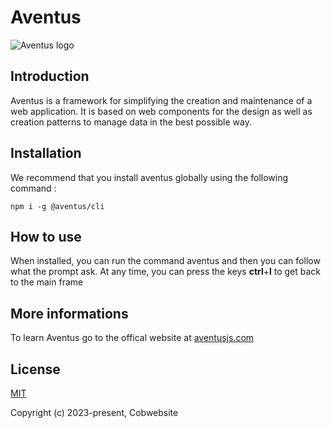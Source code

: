 # Aventus

![Aventus logo](https://aventusjs.com/img/aventus.gif "Aventus")

## Introduction

Aventus is a framework for simplifying the creation and maintenance of a web application. It is based on web components for the design as well as creation patterns to manage data in the best possible way.

## Installation

We recommend that you install aventus globally using the following command :

```
npm i -g @aventus/cli
```

## How to use

When installed, you can run the command aventus and then you can follow what the prompt ask. At any time, you can press the keys **ctrl**+**l** to get back to the main frame

## More informations
To learn Aventus go to the offical website at [aventusjs.com](https://aventusjs.com/)

## License

[MIT](https://opensource.org/licenses/MIT)

Copyright (c) 2023-present, Cobwebsite